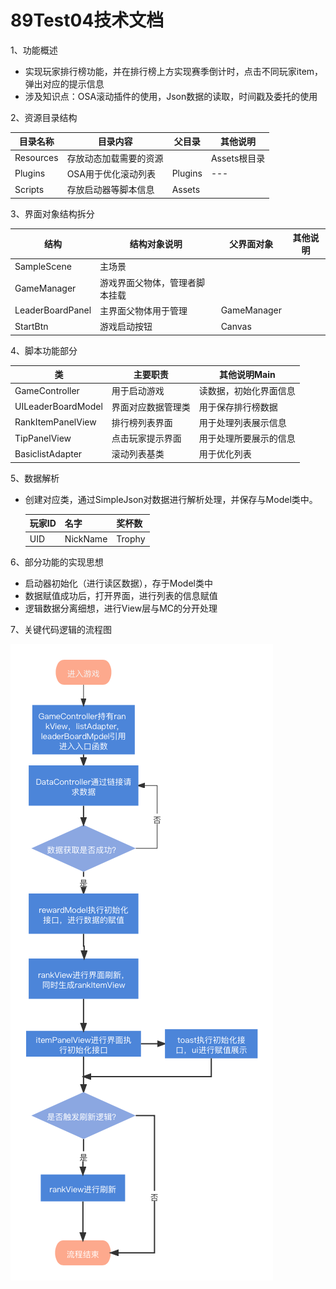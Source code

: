 # 89Test04技术文档

1、功能概述

- 实现玩家排行榜功能，并在排行榜上方实现赛季倒计时，点击不同玩家item，弹出对应的提示信息
- 涉及知识点：OSA滚动插件的使用，Json数据的读取，时间戳及委托的使用



2、资源目录结构

| 目录名称  | 目录内容               | 父目录  | 其他说明     |
| --------- | ---------------------- | ------- | ------------ |
| Resources | 存放动态加载需要的资源 |         | Assets根目录 |
| Plugins   | OSA用于优化滚动列表    | Plugins | ---          |
| Scripts   | 存放启动器等脚本信息   | Assets  |              |



3、界面对象结构拆分

| 结构             | 结构对象说明                   | 父界面对象  | 其他说明 |
| ---------------- | ------------------------------ | ----------- | -------- |
| SampleScene      | 主场景                         |             |          |
| GameManager      | 游戏界面父物体，管理者脚本挂载 |             |          |
| LeaderBoardPanel | 主界面父物体用于管理           | GameManager |          |
| StartBtn         | 游戏启动按钮                   | Canvas      |          |



4、脚本功能部分

| 类                 | 主要职责           | 其他说明Main           |
| ------------------ | ------------------ | ---------------------- |
| GameController     | 用于启动游戏       | 读数据，初始化界面信息 |
| UILeaderBoardModel | 界面对应数据管理类 | 用于保存排行榜数据     |
| RankItemPanelView  | 排行榜列表界面     | 用于处理列表展示信息   |
| TipPanelView       | 点击玩家提示界面   | 用于处理所要展示的信息 |
| BasiclistAdapter   | 滚动列表基类       | 用于优化列表           |



5、数据解析

- 创建对应类，通过SimpleJson对数据进行解析处理，并保存与Model类中。

  | 玩家ID | 名字     | 奖杯数 |
  | ------ | -------- | ------ |
  | UID    | NickName | Trophy |
  
  

6、部分功能的实现思想

- 启动器初始化（进行读区数据），存于Model类中
- 数据赋值成功后，打开界面，进行列表的信息赋值
- 逻辑数据分离细想，进行View层与MC的分开处理



7、关键代码逻辑的流程图

![Image](https://github.com/89trillion-songjunbo/89Test04_New/blob/main/89Test004.png)




